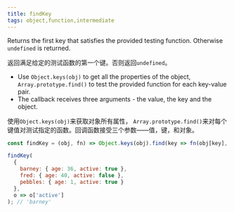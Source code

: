 ```yaml
---
title: findKey
tags: object,function,intermediate
---
```


Returns the first key that satisfies the provided testing function. Otherwise `undefined` is returned.

返回满足给定的测试函数的第一个键。否则返回`undefined`。

- Use `Object.keys(obj)` to get all the properties of the object, `Array.prototype.find()` to test the provided function for each key-value pair.
- The callback receives three arguments - the value, the key and the object.

使用`Object.keys(obj)`来获取对象所有属性， `Array.prototype.find()`来对每个键值对测试指定的函数。回调函数接受三个参数——值，键，和对象。

```js
const findKey = (obj, fn) => Object.keys(obj).find(key => fn(obj[key], key, obj));
```

```js
findKey(
  {
    barney: { age: 36, active: true },
    fred: { age: 40, active: false },
    pebbles: { age: 1, active: true }
  },
  o => o['active']
); // 'barney'
```
